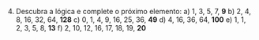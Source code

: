 4. Descubra a lógica e complete o próximo elemento:
   a) 1, 3, 5, 7, **9**
   b) 2, 4, 8, 16, 32, 64, **128**
   c) 0, 1, 4, 9, 16, 25, 36, **49**
   d) 4, 16, 36, 64, **100**
   e) 1, 1, 2, 3, 5, 8, **13**
   f) 2, 10, 12, 16, 17, 18, 19, **20**
